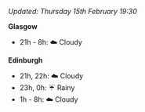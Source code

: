 *Updated: Thursday 15th February 19:30*

**Glasgow**

* 21h - 8h: :cloud: Cloudy

**Edinburgh**

* 21h, 22h: :cloud: Cloudy
* 23h, 0h: :umbrella: Rainy
* 1h - 8h: :cloud: Cloudy
